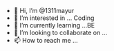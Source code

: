 - 👋 Hi, I’m @1311mayur
- 👀 I’m interested in ... Coding
- 🌱 I’m currently learning ...BE
- 💞️ I’m looking to collaborate on ...
- 📫 How to reach me ...

<!---
1311mayur/1311mayur is a ✨ special ✨ repository because its `README.md` (this file) appears on your GitHub profile.
You can click the Preview link to take a look at your changes.
--->
